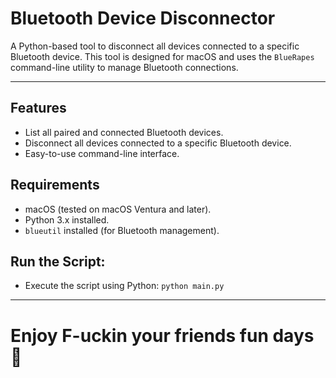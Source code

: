 # Bluetooth Device Disconnector

A Python-based tool to disconnect all devices connected to a specific Bluetooth device. This tool is designed for macOS and uses the `BlueRapes` command-line utility to manage Bluetooth connections.


---


## Features

- List all paired and connected Bluetooth devices.
- Disconnect all devices connected to a specific Bluetooth device.
- Easy-to-use command-line interface.



## Requirements

- macOS (tested on macOS Ventura and later).
- Python 3.x installed.
- `blueutil` installed (for Bluetooth management).


## Run the Script:
  -  Execute the script using Python:
    `python main.py`

---

# Enjoy F-uckin your friends fun days 🤩
